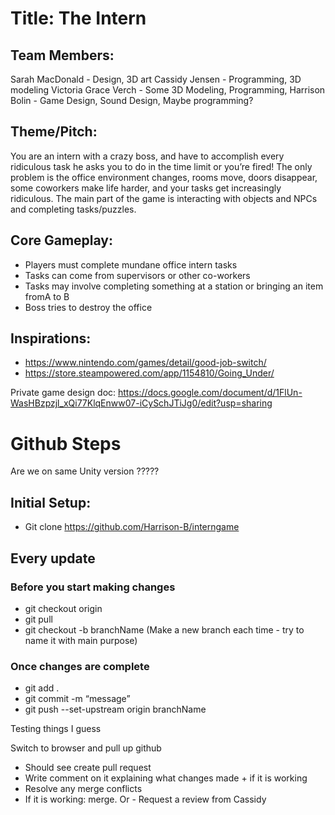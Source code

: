 # Title: The Intern

## Team Members:
Sarah MacDonald - Design, 3D art
Cassidy Jensen - Programming, 3D modeling
Victoria Grace Verch - Some 3D Modeling, Programming, 
Harrison Bolin - Game Design, Sound Design, Maybe programming?

## Theme/Pitch: 
You are an intern with a crazy boss, and have to accomplish every ridiculous task he asks you to do in the time limit or you’re fired! The only problem is the office environment changes, rooms move, doors disappear, some coworkers make life harder, and your tasks get increasingly ridiculous. The main part of the game is interacting with objects and NPCs and completing tasks/puzzles. 

## Core Gameplay:
- Players must complete mundane office intern tasks
- Tasks can come from supervisors or other co-workers
- Tasks may involve completing something at a station or bringing an item fromA to B
- Boss tries to destroy the office

## Inspirations:
- https://www.nintendo.com/games/detail/good-job-switch/
- https://store.steampowered.com/app/1154810/Going_Under/



Private game design doc: https://docs.google.com/document/d/1FlUn-WasHBzpzjl_xQi77KlqEnww07-iCySchJTiJg0/edit?usp=sharing

# Github Steps 

Are we on same Unity version ?????

## Initial Setup: 
- Git clone  https://github.com/Harrison-B/interngame 

## Every update

### Before you start making changes
- git checkout origin
- git pull
- git checkout -b branchName
(Make a new branch each time - try to name it with main purpose)

### Once changes are complete
- git add .
- git commit -m “message”
- git push --set-upstream origin branchName

Testing things I guess

Switch to browser and pull up github

- Should see create pull request
- Write comment on it explaining what changes made + if it is working
- Resolve any merge conflicts 
- If it is working: merge. Or - Request a review from Cassidy 
